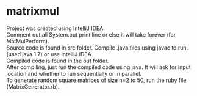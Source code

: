 # matrixmul
Project was created using IntelliJ IDEA.<br />
Comment out all System.out print line or else it will take forever (for MatMulPerform).<br />
Source code is found in src folder. Compile .java files using javac to run. (used java 1.7) or use IntelliJ IDEA.<br />
Compiled code is found in the out folder.<br />
After compiling, just run the compiled code using java. It will ask for input location and whether to run sequentially or in parallel.<br />
To generate random square matrices of size n=2 to 50, run the ruby file (MatrixGenerator.rb).<br />
